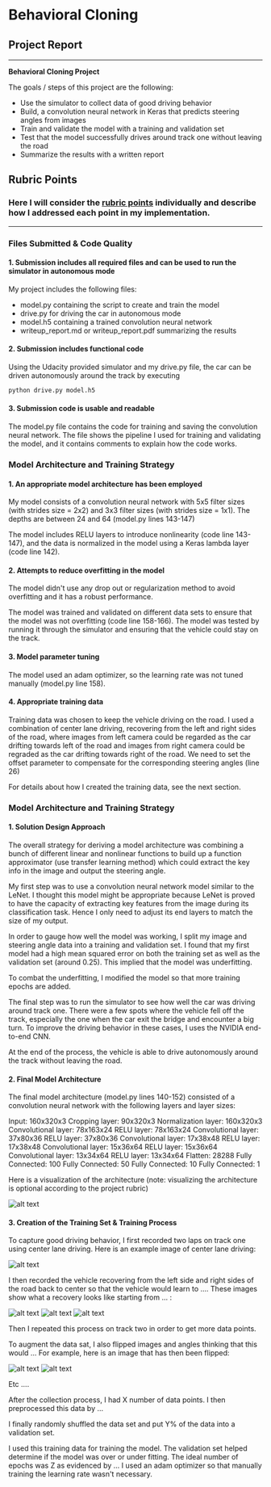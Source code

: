 # **Behavioral Cloning** 

## Project Report
---

**Behavioral Cloning Project**

The goals / steps of this project are the following:
* Use the simulator to collect data of good driving behavior
* Build, a convolution neural network in Keras that predicts steering angles from images
* Train and validate the model with a training and validation set
* Test that the model successfully drives around track one without leaving the road
* Summarize the results with a written report


[//]: # (Image References)

[image1]: ./examples/placeholder.png "Model Visualization"
[image2]: ./examples/placeholder.png "Grayscaling"
[image3]: ./examples/placeholder_small.png "Recovery Image"
[image4]: ./examples/placeholder_small.png "Recovery Image"
[image5]: ./examples/placeholder_small.png "Recovery Image"
[image6]: ./examples/placeholder_small.png "Normal Image"
[image7]: ./examples/placeholder_small.png "Flipped Image"

## Rubric Points
### Here I will consider the [rubric points](https://review.udacity.com/#!/rubrics/432/view) individually and describe how I addressed each point in my implementation.  

---
### Files Submitted & Code Quality

#### 1. Submission includes all required files and can be used to run the simulator in autonomous mode

My project includes the following files:
* model.py containing the script to create and train the model
* drive.py for driving the car in autonomous mode
* model.h5 containing a trained convolution neural network 
* writeup_report.md or writeup_report.pdf summarizing the results

#### 2. Submission includes functional code
Using the Udacity provided simulator and my drive.py file, the car can be driven autonomously around the track by executing 
```sh
python drive.py model.h5
```

#### 3. Submission code is usable and readable

The model.py file contains the code for training and saving the convolution neural network. The file shows the pipeline I used for training and validating the model, and it contains comments to explain how the code works.

### Model Architecture and Training Strategy

#### 1. An appropriate model architecture has been employed

My model consists of a convolution neural network with 5x5 filter sizes (with strides size = 2x2) and 3x3 filter sizes (with strides size = 1x1). The depths are between 24 and 64 (model.py lines 143-147) 

The model includes RELU layers to introduce nonlinearity (code line 143-147), and the data is normalized in the model using a Keras lambda layer (code line 142). 

#### 2. Attempts to reduce overfitting in the model

The model didn't use any drop out or regularization method to avoid overfitting and it has a robust performance.

The model was trained and validated on different data sets to ensure that the model was not overfitting (code line 158-166). The model was tested by running it through the simulator and ensuring that the vehicle could stay on the track.

#### 3. Model parameter tuning

The model used an adam optimizer, so the learning rate was not tuned manually (model.py line 158).

#### 4. Appropriate training data

Training data was chosen to keep the vehicle driving on the road. I used a combination of center lane driving, recovering from the left and right sides of the road, where images from left camera could be regarded as the car drifting towards left of the road and images from right camera could be regraded as the car drifting towards right of the road. We need to set the offset parameter to compensate for the corresponding steering angles (line 26)

For details about how I created the training data, see the next section. 

### Model Architecture and Training Strategy

#### 1. Solution Design Approach

The overall strategy for deriving a model architecture was combining a bunch of different linear and nonlinear functions to build up a function approximator (use transfer learning method) which could extract the key info in the image and output the steering angle.

My first step was to use a convolution neural network model similar to the LeNet. I thought this model might be appropriate because LeNet is proved to have the capacity of extracting key features from the image during its classification task. Hence I only need to adjust its end layers to match the size of my output.

In order to gauge how well the model was working, I split my image and steering angle data into a training and validation set. I found that my first model had a high mean squared error on both the training set as well as the validation set (around 0.25). This implied that the model was underfitting. 

To combat the underfitting, I modified the model so that more training epochs are added.

The final step was to run the simulator to see how well the car was driving around track one. There were a few spots where the vehicle fell off the track, especially the one when the car exit the bridge and encounter a big turn. To improve the driving behavior in these cases, I uses the NVIDIA end-to-end CNN.

At the end of the process, the vehicle is able to drive autonomously around the track without leaving the road.

#### 2. Final Model Architecture

The final model architecture (model.py lines 140-152) consisted of a convolution neural network with the following layers and layer sizes:

Input: 160x320x3
Cropping layer: 90x320x3
Normalization layer: 160x320x3
Convolutional layer: 78x163x24
RELU layer: 78x163x24
Convolutional layer: 37x80x36
RELU layer: 37x80x36
Convolutional layer: 17x38x48
RELU layer: 17x38x48
Convolutional layer: 15x36x64
RELU layer: 15x36x64
Convolutional layer: 13x34x64
RELU layer: 13x34x64
Flatten: 28288
Fully Connected: 100
Fully Connected: 50
Fully Connected: 10
Fully Connected: 1


Here is a visualization of the architecture (note: visualizing the architecture is optional according to the project rubric)

![alt text][image1]

#### 3. Creation of the Training Set & Training Process

To capture good driving behavior, I first recorded two laps on track one using center lane driving. Here is an example image of center lane driving:

![alt text][image2]

I then recorded the vehicle recovering from the left side and right sides of the road back to center so that the vehicle would learn to .... These images show what a recovery looks like starting from ... :

![alt text][image3]
![alt text][image4]
![alt text][image5]

Then I repeated this process on track two in order to get more data points.

To augment the data sat, I also flipped images and angles thinking that this would ... For example, here is an image that has then been flipped:

![alt text][image6]
![alt text][image7]

Etc ....

After the collection process, I had X number of data points. I then preprocessed this data by ...


I finally randomly shuffled the data set and put Y% of the data into a validation set. 

I used this training data for training the model. The validation set helped determine if the model was over or under fitting. The ideal number of epochs was Z as evidenced by ... I used an adam optimizer so that manually training the learning rate wasn't necessary.
